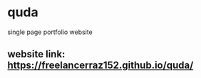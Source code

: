 # quda
single page portfolio website 


## website link:  https://freelancerraz152.github.io/quda/

